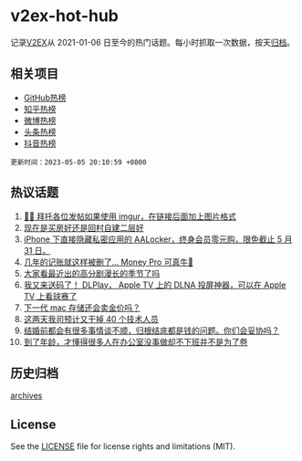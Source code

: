 # v2ex-hot-hub

 记录[V2EX](https://www.v2ex.com/)从 2021-01-06 日至今的热门话题。每小时抓取一次数据，按天[归档](archives)。
 
 ## 相关项目

- [GitHub热榜](https://github.com/snaildev/github-hot-hub)
- [知乎热榜](https://github.com/snaildev/zhihu-hot-hub)
- [微博热榜](https://github.com/snaildev/weibo-hot-hub)
- [头条热榜](https://github.com/snaildev/toutiao-hot-hub)
- [抖音热榜](https://github.com/snaildev/douyin-hot-hub)


 `更新时间：2023-05-05 20:10:59 +0800`

## 热议话题

1. [🙏🏻 拜托各位发帖如果使用 imgur，在链接后面加上图片格式](https://www.v2ex.com/t/937487)
1. [现在是买房好还是回村自建二层好](https://www.v2ex.com/t/937436)
1. [iPhone 下直接隐藏私密应用的 AALocker，终身会员零元购，限免截止 5 月 31 日。](https://www.v2ex.com/t/937573)
1. [几年的记账就这样被删了... Money Pro 可真牛🍺](https://www.v2ex.com/t/937429)
1. [大家看最近出的高分剧漫长的季节了吗](https://www.v2ex.com/t/937378)
1. [我又来送码了！ DLPlay， Apple TV 上的 DLNA 投屏神器，可以在 Apple TV 上看球赛了](https://www.v2ex.com/t/937450)
1. [下一代 mac 存储还会卖金价吗？](https://www.v2ex.com/t/937460)
1. [这两天我司预计又干掉 40 个技术人员](https://www.v2ex.com/t/937524)
1. [结婚前都会有很多事情谈不顺，归根结底都是钱的问题。你们会妥协吗？](https://www.v2ex.com/t/937467)
1. [到了年龄，才懂得很多人在办公室没事做却不下班并不是为了卷](https://www.v2ex.com/t/937345)

## 历史归档

[archives](archives)

## License

See the [LICENSE](LICENSE) file for license rights and limitations (MIT).
